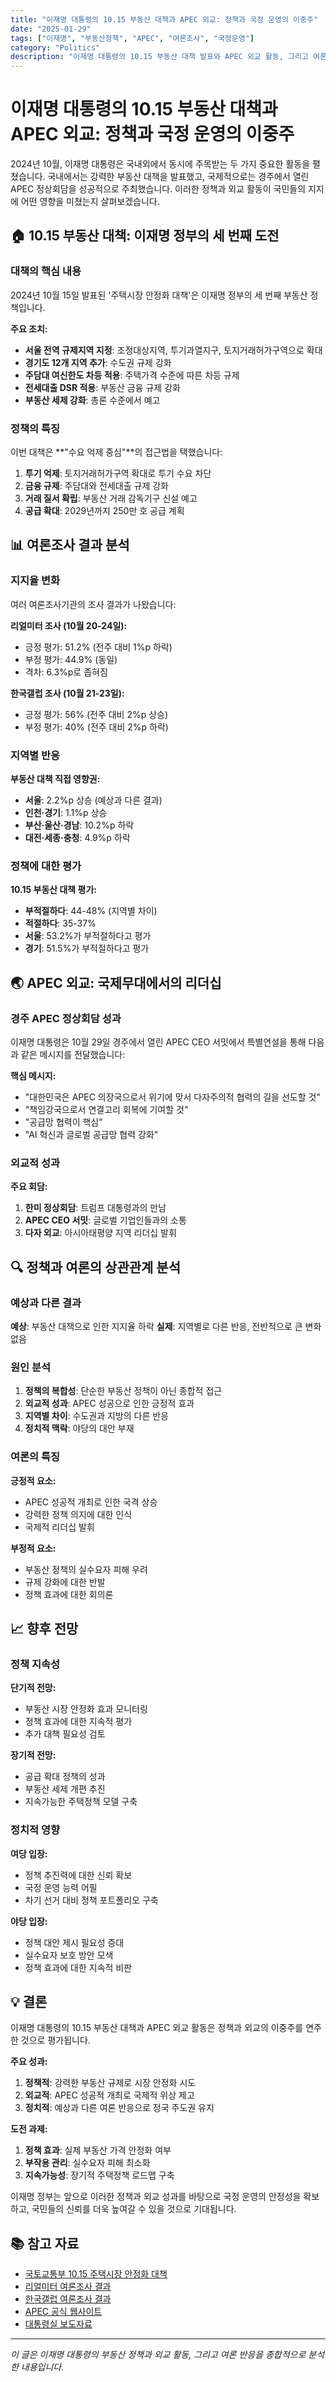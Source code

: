 ```yaml
---
title: "이재명 대통령의 10.15 부동산 대책과 APEC 외교: 정책과 국정 운영의 이중주"
date: "2025-01-29"
tags: ["이재명", "부동산정책", "APEC", "여론조사", "국정운영"]
category: "Politics"
description: "이재명 대통령의 10.15 부동산 대책 발표와 APEC 외교 활동, 그리고 여론조사 결과를 종합적으로 분석합니다."
---
```


# 이재명 대통령의 10.15 부동산 대책과 APEC 외교: 정책과 국정 운영의 이중주

2024년 10월, 이재명 대통령은 국내외에서 동시에 주목받는 두 가지 중요한 활동을 펼쳤습니다. 국내에서는 강력한 부동산 대책을 발표했고, 국제적으로는 경주에서 열린 APEC 정상회담을 성공적으로 주최했습니다. 이러한 정책과 외교 활동이 국민들의 지지에 어떤 영향을 미쳤는지 살펴보겠습니다.

## 🏠 10.15 부동산 대책: 이재명 정부의 세 번째 도전

### 대책의 핵심 내용

2024년 10월 15일 발표된 '주택시장 안정화 대책'은 이재명 정부의 세 번째 부동산 정책입니다.

**주요 조치:**
- **서울 전역 규제지역 지정**: 조정대상지역, 투기과열지구, 토지거래허가구역으로 확대
- **경기도 12개 지역 추가**: 수도권 규제 강화
- **주담대 여신한도 차등 적용**: 주택가격 수준에 따른 차등 규제
- **전세대출 DSR 적용**: 부동산 금융 규제 강화
- **부동산 세제 강화**: 총론 수준에서 예고

### 정책의 특징

이번 대책은 **"수요 억제 중심"**의 접근법을 택했습니다:

1. **투기 억제**: 토지거래허가구역 확대로 투기 수요 차단
2. **금융 규제**: 주담대와 전세대출 규제 강화
3. **거래 질서 확립**: 부동산 거래 감독기구 신설 예고
4. **공급 확대**: 2029년까지 250만 호 공급 계획

## 📊 여론조사 결과 분석

### 지지율 변화

여러 여론조사기관의 조사 결과가 나왔습니다:

**리얼미터 조사 (10월 20-24일):**
- 긍정 평가: 51.2% (전주 대비 1%p 하락)
- 부정 평가: 44.9% (동일)
- 격차: 6.3%p로 좁혀짐

**한국갤럽 조사 (10월 21-23일):**
- 긍정 평가: 56% (전주 대비 2%p 상승)
- 부정 평가: 40% (전주 대비 2%p 하락)

### 지역별 반응

**부동산 대책 직접 영향권:**
- **서울**: 2.2%p 상승 (예상과 다른 결과)
- **인천·경기**: 1.1%p 상승
- **부산·울산·경남**: 10.2%p 하락
- **대전·세종·충청**: 4.9%p 하락

### 정책에 대한 평가

**10.15 부동산 대책 평가:**
- **부적절하다**: 44-48% (지역별 차이)
- **적절하다**: 35-37%
- **서울**: 53.2%가 부적절하다고 평가
- **경기**: 51.5%가 부적절하다고 평가

## 🌏 APEC 외교: 국제무대에서의 리더십

### 경주 APEC 정상회담 성과

이재명 대통령은 10월 29일 경주에서 열린 APEC CEO 서밋에서 특별연설을 통해 다음과 같은 메시지를 전달했습니다:

**핵심 메시지:**
- "대한민국은 APEC 의장국으로서 위기에 맞서 다자주의적 협력의 길을 선도할 것"
- "책임강국으로서 연결고리 회복에 기여할 것"
- "공급망 협력이 핵심"
- "AI 혁신과 글로벌 공급망 협력 강화"

### 외교적 성과

**주요 회담:**
1. **한미 정상회담**: 트럼프 대통령과의 만남
2. **APEC CEO 서밋**: 글로벌 기업인들과의 소통
3. **다자 외교**: 아시아태평양 지역 리더십 발휘

## 🔍 정책과 여론의 상관관계 분석

### 예상과 다른 결과

**예상**: 부동산 대책으로 인한 지지율 하락
**실제**: 지역별로 다른 반응, 전반적으로 큰 변화 없음

### 원인 분석

1. **정책의 복합성**: 단순한 부동산 정책이 아닌 종합적 접근
2. **외교적 성과**: APEC 성공으로 인한 긍정적 효과
3. **지역별 차이**: 수도권과 지방의 다른 반응
4. **정치적 맥락**: 야당의 대안 부재

### 여론의 특징

**긍정적 요소:**
- APEC 성공적 개최로 인한 국격 상승
- 강력한 정책 의지에 대한 인식
- 국제적 리더십 발휘

**부정적 요소:**
- 부동산 정책의 실수요자 피해 우려
- 규제 강화에 대한 반발
- 정책 효과에 대한 회의론

## 📈 향후 전망

### 정책 지속성

**단기적 전망:**
- 부동산 시장 안정화 효과 모니터링
- 정책 효과에 대한 지속적 평가
- 추가 대책 필요성 검토

**장기적 전망:**
- 공급 확대 정책의 성과
- 부동산 세제 개편 추진
- 지속가능한 주택정책 모델 구축

### 정치적 영향

**여당 입장:**
- 정책 추진력에 대한 신뢰 확보
- 국정 운영 능력 어필
- 차기 선거 대비 정책 포트폴리오 구축

**야당 입장:**
- 정책 대안 제시 필요성 증대
- 실수요자 보호 방안 모색
- 정책 효과에 대한 지속적 비판

## 💡 결론

이재명 대통령의 10.15 부동산 대책과 APEC 외교 활동은 정책과 외교의 이중주를 연주한 것으로 평가됩니다. 

**주요 성과:**
1. **정책적**: 강력한 부동산 규제로 시장 안정화 시도
2. **외교적**: APEC 성공적 개최로 국제적 위상 제고
3. **정치적**: 예상과 다른 여론 반응으로 정국 주도권 유지

**도전 과제:**
1. **정책 효과**: 실제 부동산 가격 안정화 여부
2. **부작용 관리**: 실수요자 피해 최소화
3. **지속가능성**: 장기적 주택정책 로드맵 구축

이재명 정부는 앞으로 이러한 정책과 외교 성과를 바탕으로 국정 운영의 안정성을 확보하고, 국민들의 신뢰를 더욱 높여갈 수 있을 것으로 기대됩니다.

## 📚 참고 자료

- [국토교통부 10.15 주택시장 안정화 대책](https://www.molit.go.kr/)
- [리얼미터 여론조사 결과](https://www.realmeter.net/)
- [한국갤럽 여론조사 결과](https://www.gallup.co.kr/)
- [APEC 공식 웹사이트](https://www.apec.org/)
- [대통령실 보도자료](https://www.president.go.kr/)

---

*이 글은 이재명 대통령의 부동산 정책과 외교 활동, 그리고 여론 반응을 종합적으로 분석한 내용입니다.*
